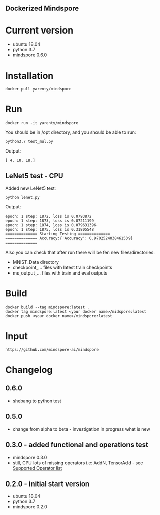 Dockerized Mindspore
-------------------

# Current version

* ubuntu 18.04
* python 3.7
* mindspore 0.6.0



# Installation
```shell script
docker pull yarenty/mindspore
```

# Run
```shell script
docker run -it yarenty/mindspore
```

You should be in /opt directory, and you should be able to run:
```shell script
python3.7 test_mul.py
```

Output:
```text
[ 4. 10. 18.]
``` 


## LeNet5 test - CPU

Added new LeNet5 test:
```shell script
python lenet.py
```


Output:
```shell script
epoch: 1 step: 1872, loss is 0.0793872
epoch: 1 step: 1873, loss is 0.07211199
epoch: 1 step: 1874, loss is 0.079631396
epoch: 1 step: 1875, loss is 0.31805548
============== Starting Testing ==============
============== Accuracy:{'Accuracy': 0.9702524038461539} ==============
```

Also you can check that after run there will be fen new files/directories:
 - MNIST_Data directory 
 - checkpoint_... files with latest train checkpoints
 - ms_output_... files with train and eval outputs



# Build
```shell script
docker build --tag mindspore:latest .  
docker tag mindspore:latest <your docker name>/midspore:latest   
docker push <your docker name>/mindspore:latest  
```

# Input
`https://github.com/mindspore-ai/mindspore`



# Changelog

## 0.6.0
* shebang to python test 

## 0.5.0
* change from alpha to beta - investigation in progress what is new

## 0.3.0 - added functional and operations test 
* mindspore 0.3.0
* still, CPU lots of missing operators i.e: AddN, TensorAdd - see [Supported Operator list](https://www.mindspore.cn/docs/zh-CN/0.3.0-alpha/operator_list.html)

## 0.2.0 - initial start version
* ubuntu 18.04
* python 3.7
* mindspore 0.2.0


